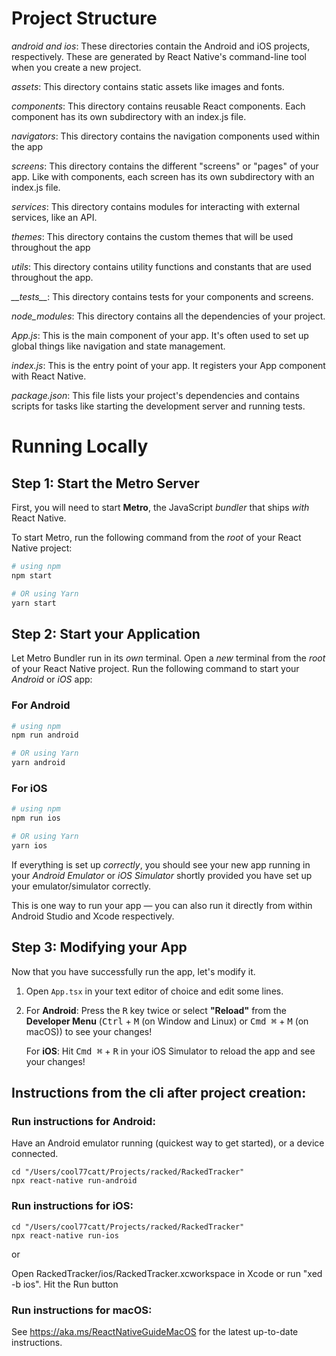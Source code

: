 # Project Structure

_android and ios_: These directories contain the Android and iOS projects, respectively. These are generated by React Native's command-line tool when you create a new project.

_assets_: This directory contains static assets like images and fonts.

_components_: This directory contains reusable React components. Each component has its own subdirectory with an index.js file.

_navigators_: This directory contains the navigation components used within the app

_screens_: This directory contains the different "screens" or "pages" of your app. Like with components, each screen has its own subdirectory with an index.js file.

_services_: This directory contains modules for interacting with external services, like an API.

_themes_: This directory contains the custom themes that will be used throughout the app

_utils_: This directory contains utility functions and constants that are used throughout the app.

_\_\_tests\_\__: This directory contains tests for your components and screens.

_node_modules_: This directory contains all the dependencies of your project.

_App.js_: This is the main component of your app. It's often used to set up global things like navigation and state management.

_index.js_: This is the entry point of your app. It registers your App component with React Native.

_package.json_: This file lists your project's dependencies and contains scripts for tasks like starting the development server and running tests.

# Running Locally

## Step 1: Start the Metro Server

First, you will need to start **Metro**, the JavaScript _bundler_ that ships _with_ React Native.

To start Metro, run the following command from the _root_ of your React Native project:

```bash
# using npm
npm start

# OR using Yarn
yarn start
```

## Step 2: Start your Application

Let Metro Bundler run in its _own_ terminal. Open a _new_ terminal from the _root_ of your React Native project. Run the following command to start your _Android_ or _iOS_ app:

### For Android

```bash
# using npm
npm run android

# OR using Yarn
yarn android
```

### For iOS

```bash
# using npm
npm run ios

# OR using Yarn
yarn ios
```

If everything is set up _correctly_, you should see your new app running in your _Android Emulator_ or _iOS Simulator_ shortly provided you have set up your emulator/simulator correctly.

This is one way to run your app — you can also run it directly from within Android Studio and Xcode respectively.

## Step 3: Modifying your App

Now that you have successfully run the app, let's modify it.

1. Open `App.tsx` in your text editor of choice and edit some lines.
2. For **Android**: Press the <kbd>R</kbd> key twice or select **"Reload"** from the **Developer Menu** (<kbd>Ctrl</kbd> + <kbd>M</kbd> (on Window and Linux) or <kbd>Cmd ⌘</kbd> + <kbd>M</kbd> (on macOS)) to see your changes!

   For **iOS**: Hit <kbd>Cmd ⌘</kbd> + <kbd>R</kbd> in your iOS Simulator to reload the app and see your changes!

## Instructions from the cli after project creation:

### Run instructions for Android:
Have an Android emulator running (quickest way to get started), or a device connected.
```
cd "/Users/cool77catt/Projects/racked/RackedTracker"
npx react-native run-android
```

### Run instructions for iOS:
```
cd "/Users/cool77catt/Projects/racked/RackedTracker"
npx react-native run-ios
```

or

Open RackedTracker/ios/RackedTracker.xcworkspace in Xcode or run "xed -b ios". Hit the Run button

### Run instructions for macOS:
See https://aka.ms/ReactNativeGuideMacOS for the latest up-to-date instructions.
